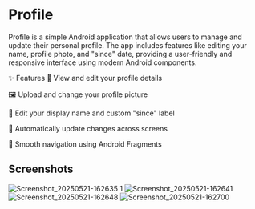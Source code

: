 # Profile
Profile is a simple Android application that allows users to manage and update their personal profile. The app includes features like editing your name, profile photo, and "since" date, providing a user-friendly and responsive interface using modern Android components.

✨ Features
🔐 View and edit your profile details

🖼 Upload and change your profile picture

📝 Edit your display name and custom "since" label

💾 Automatically update changes across screens

🧭 Smooth navigation using Android Fragments

## Screenshots

![Screenshot_20250521-162635 1](https://github.com/user-attachments/assets/f4db963b-508a-4183-9b0c-c0199d20b650)
![Screenshot_20250521-162641](https://github.com/user-attachments/assets/3e924ed6-adfa-4be1-9668-6b376c03b7e0)
![Screenshot_20250521-162648](https://github.com/user-attachments/assets/4cbc9d69-3e32-4672-b7e6-a33466d2d053)
![Screenshot_20250521-162700](https://github.com/user-attachments/assets/2e763d1f-72b5-4e68-b894-abf0a8ec8751)



